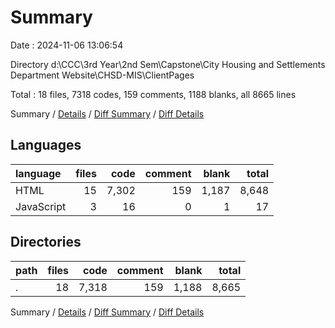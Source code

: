 # Summary

Date : 2024-11-06 13:06:54

Directory d:\\CCC\\3rd Year\\2nd Sem\\Capstone\\City Housing and Settlements Department Website\\CHSD-MIS\\ClientPages

Total : 18 files,  7318 codes, 159 comments, 1188 blanks, all 8665 lines

Summary / [Details](details.md) / [Diff Summary](diff.md) / [Diff Details](diff-details.md)

## Languages
| language | files | code | comment | blank | total |
| :--- | ---: | ---: | ---: | ---: | ---: |
| HTML | 15 | 7,302 | 159 | 1,187 | 8,648 |
| JavaScript | 3 | 16 | 0 | 1 | 17 |

## Directories
| path | files | code | comment | blank | total |
| :--- | ---: | ---: | ---: | ---: | ---: |
| . | 18 | 7,318 | 159 | 1,188 | 8,665 |

Summary / [Details](details.md) / [Diff Summary](diff.md) / [Diff Details](diff-details.md)